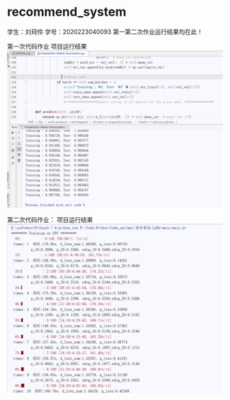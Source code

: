 # recommend_system

学生：刘珂伶
学号：2020223040093
第一第二次作业运行结果均在此！


第一次代码作业
项目运行结果
 ![Image text](https://github.com/BobbyLiukeling/recommend_system/blob/master/%E7%AC%AC%E4%B8%80%E6%AC%A1%E4%BD%9C%E4%B8%9A%E8%BF%90%E8%A1%8C%E7%BB%93%E6%9E%9C.png)
 
 
 
 
 第二次代码作业：
 项目运行结果
 ![Image text](https://github.com/BobbyLiukeling/recommend_system/blob/master/%E7%AC%AC%E4%BA%8C%E6%AC%A1%E4%BD%9C%E4%B8%9A%E8%BF%90%E8%A1%8C%E7%BB%93%E6%9E%9C.png?raw=true)
 

